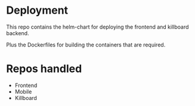 # Deployment

This repo contains the helm-chart for deploying the frontend and killboard backend.

Plus the Dockerfiles for building the containers that are required.

# Repos handled
- Frontend
- Mobile
- Killboard
